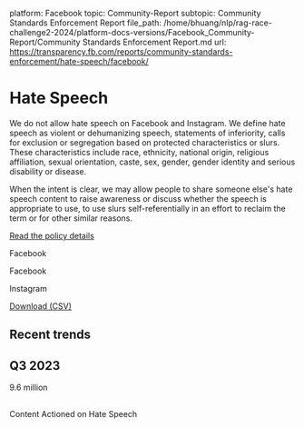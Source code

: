 platform: Facebook
topic: Community-Report
subtopic: Community Standards Enforcement Report
file_path: /home/bhuang/nlp/rag-race-challenge2-2024/platform-docs-versions/Facebook_Community-Report/Community Standards Enforcement Report.md
url: https://transparency.fb.com/reports/community-standards-enforcement/hate-speech/facebook/

# Hate Speech

We do not allow hate speech on Facebook and Instagram. We define hate speech as violent or dehumanizing speech, statements of inferiority, calls for exclusion or segregation based on protected characteristics or slurs. These characteristics include race, ethnicity, national origin, religious affiliation, sexual orientation, caste, sex, gender, gender identity and serious disability or disease.

When the intent is clear, we may allow people to share someone else's hate speech content to raise awareness or discuss whether the speech is appropriate to use, to use slurs self-referentially in an effort to reclaim the term or for other similar reasons.

[Read the policy details](https://transparency.fb.com/policies/community-standards/hate-speech/)

Facebook

Facebook

Instagram

[Download (CSV)](https://transparency.fb.com/sr/community-standards/)

## Recent trends

## Q3 2023

9.6 million

## 

Content Actioned on Hate Speech